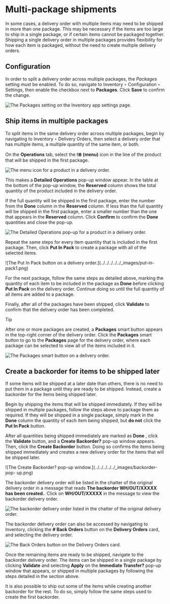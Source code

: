 # Multi-package shipments

In some cases, a delivery order with multiple items may need to be shipped in
more than one package. This may be necessary if the items are too large to
ship in a single package, or if certain items cannot be packaged together.
Shipping a single delivery order in multiple packages provides flexibility for
how each item is packaged, without the need to create multiple delivery
orders.

## Configuration

In order to split a delivery order across multiple packages, the _Packages_
setting must be enabled. To do so, navigate to Inventory ‣ Configuration ‣
Settings, then enable the checkbox next to **Packages**. Click **Save** to
confirm the change.

![The Packages setting on the Inventory app settings
page.](../../../../../_images/packages-setting.png)

## Ship items in multiple packages

To split items in the same delivery order across multiple packages, begin by
navigating to Inventory ‣ Delivery Orders, then select a delivery order that
has multiple items, a multiple quantity of the same item, or both.

On the **Operations** tab, select the **⁞≣ (menu)** icon in the line of the
product that will be shipped in the first package.

![The menu icon for a product in a delivery
order.](../../../../../_images/product-menu-icon.png)

This makes a **Detailed Operations** pop-up window appear. In the table at the
bottom of the pop-up window, the **Reserved** column shows the total quantity
of the product included in the delivery order.

If the full quantity will be shipped in the first package, enter the number
from the **Done** column in the **Reserved** column. If less than the full
quantity will be shipped in the first package, enter a smaller number than the
one that appears in the **Reserved** column. Click **Confirm** to confirm the
**Done** quantities and close the pop-up.

![The Detailed Operations pop-up for a product in a delivery
order.](../../../../../_images/detailed-operations2.png)

Repeat the same steps for every item quantity that is included in the first
package. Then, click **Put In Pack** to create a package with all of the
selected items.

![The Put In Pack button on a delivery order.](../../../../../_images/put-in-
pack1.png)

For the next package, follow the same steps as detailed above, marking the
quantity of each item to be included in the package as **Done** before
clicking **Put In Pack** on the delivery order. Continue doing so until the
full quantity of all items are added to a package.

Finally, after all of the packages have been shipped, click **Validate** to
confirm that the delivery order has been completed.

<div class="alert alert-info">
<p class="alert-title">
Tip</p><p>After one or more packages are created, a <b>Packages</b> smart button appears in the
top-right corner of the delivery order. Click the <b>Packages</b> smart button to go to the
<b>Packages</b> page for the delivery order, where each package can be selected to view all
of the items included in it.</p>
<img alt="The Packages smart button on a delivery order." class="align-center" src="../../../../../_images/packages-smart-button.png"/>
</div>

## Create a backorder for items to be shipped later

If some items will be shipped at a later date than others, there is no need to
put them in a package until they are ready to be shipped. Instead, create a
backorder for the items being shipped later.

Begin by shipping the items that will be shipped immediately. If they will be
shipped in multiple packages, follow the steps above to package them as
required. If they will be shipped in a single package, simply mark in the
**Done** column the quantity of each item being shipped, but **do not** click
the **Put In Pack** button.

After all quantities being shipped immediately are marked as **Done** , click
the **Validate** button, and a **Create Backorder?** pop-up window appears.
Then, click the **Create Backorder** button. Doing so confirms the items being
shipped immediately and creates a new delivery order for the items that will
be shipped later.

![The Create Backorder? pop-up window.](../../../../../_images/backorder-pop-
up.png)

The backorder delivery order will be listed in the chatter of the original
delivery order in a message that reads **The backorder WH/OUT/XXXXX has been
created.**. Click on **WH/OUT/XXXXX** in the message to view the backorder
delivery order.

![The backorder delivery order listed in the chatter of the original delivery
order.](../../../../../_images/backorder-chatter.png)

The backorder delivery order can also be accessed by navigating to Inventory,
clicking the **# Back Orders** button on the **Delivery Orders** card, and
selecting the delivery order.

![The Back Orders button on the Delivery Orders
card.](../../../../../_images/back-orders-button.png)

Once the remaining items are ready to be shipped, navigate to the backorder
delivery order. The items can be shipped in a single package by clicking
**Validate** and selecting **Apply** on the **Immediate Transfer?** pop-up
window that appears, or shipped in multiple packages by following the steps
detailed in the section above.

It is also possible to ship out some of the items while creating another
backorder for the rest. To do so, simply follow the same steps used to create
the first backorder.

